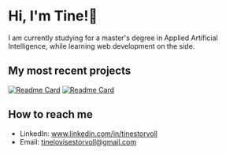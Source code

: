 # Hi, I'm Tine!👋

I am currently studying for a master's degree in Applied Artificial Intelligence, while learning web development on the side.

## My most recent projects
[![Readme Card](https://github-readme-stats.vercel.app/api/pin/?username=TLS97&repo=yelp-camp&theme=midnight-purple)](https://github.com/TLS97/yelp-camp)
[![Readme Card](https://github-readme-stats.vercel.app/api/pin/?username=TLS97&repo=face-mask-detection&theme=midnight-purple)](https://github.com/anuraghazra/github-readme-stats)

## How to reach me
* LinkedIn: www.linkedin.com/in/tinestorvoll
* Email: tinelovisestorvoll@gmail.com

